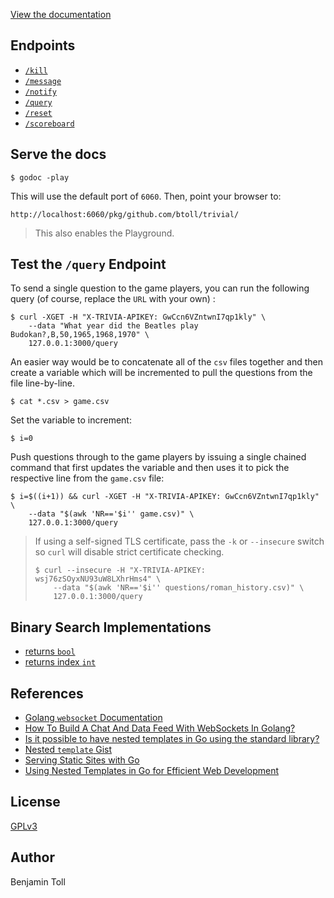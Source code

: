 [View the documentation](https://pkg.go.dev/github.com/btoll/trivial)

## Endpoints

- [`/kill`](https://pkg.go.dev/github.com/btoll/trivial#SocketServer.KillHandler)
- [`/message`](https://pkg.go.dev/github.com/btoll/trivial#SocketServer.MessageHandler)
- [`/notify`](https://pkg.go.dev/github.com/btoll/trivial#SocketServer.NotifyHandler)
- [`/query`](https://pkg.go.dev/github.com/btoll/trivial#SocketServer.QueryHandler)
- [`/reset`](https://pkg.go.dev/github.com/btoll/trivial#SocketServer.ResetHandler)
- [`/scoreboard`](https://pkg.go.dev/github.com/btoll/trivial#SocketServer.ScoreboardHandler)

## Serve the docs

```
$ godoc -play
```

This will use the default port of `6060`.  Then, point your browser to:

`http://localhost:6060/pkg/github.com/btoll/trivial/`

> This also enables the Playground.

## Test the `/query` Endpoint

To send a single question to the game players, you can run the following query (of course, replace the `URL` with your own) :

```
$ curl -XGET -H "X-TRIVIA-APIKEY: GwCcn6VZntwnI7qp1kly" \
    --data "What year did the Beatles play Budokan?,B,50,1965,1968,1970" \
    127.0.0.1:3000/query
```

An easier way would be to concatenate all of the `csv` files together and then create a variable which will be incremented to pull the questions from the file line-by-line.

```
$ cat *.csv > game.csv
```

Set the variable to increment:

```
$ i=0
```

Push questions through to the game players by issuing a single chained command that first updates the variable and then uses it to pick the respective line from the `game.csv` file:

```
$ i=$((i+1)) && curl -XGET -H "X-TRIVIA-APIKEY: GwCcn6VZntwnI7qp1kly" \
    --data "$(awk 'NR=='$i'' game.csv)" \
    127.0.0.1:3000/query
```

> If using a self-signed TLS certificate, pass the `-k` or `--insecure` switch so `curl` will disable strict certificate checking.
>
> ```
> $ curl --insecure -H "X-TRIVIA-APIKEY: wsj76zSOyxNU93uW8LXhrHms4" \
>     --data "$(awk 'NR=='$i'' questions/roman_history.csv)" \
>     127.0.0.1:3000/query
> ```

## Binary Search Implementations

- [returns `bool`](https://go.dev/play/p/ch11-8OM-HT)
- [returns index `int`](https://go.dev/play/p/bVW_8iNdnid)

## References

- [Golang `websocket` Documentation](https://pkg.go.dev/golang.org/x/net/websocket)
- [How To Build A Chat And Data Feed With WebSockets In Golang?](https://www.youtube.com/watch?v=JuUAEYLkGbM)
- [Is it possible to have nested templates in Go using the standard library?](https://stackoverflow.com/questions/11467731/is-it-possible-to-have-nested-templates-in-go-using-the-standard-library)
- [Nested `template` Gist](https://gist.github.com/joyrexus/ff9be7a1c3769a84360f)
- [Serving Static Sites with Go](https://www.alexedwards.net/blog/serving-static-sites-with-go)
- [Using Nested Templates in Go for Efficient Web Development](https://levelup.gitconnected.com/using-go-templates-for-effective-web-development-f7df10b0e4a0)

## License

[GPLv3](COPYING)

## Author

Benjamin Toll

